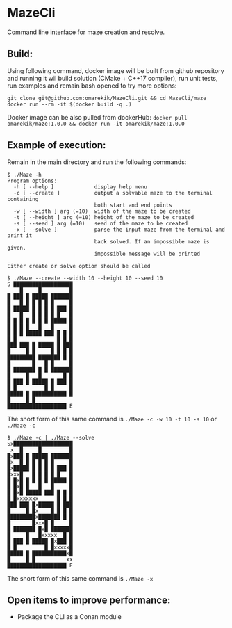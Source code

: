 # MazeCli
Command line interface for maze creation and resolve.
## Build:
Using following command, docker image will be built from github repository and running it wil build solution (CMake + C++17 compiler), run unit tests, run examples and remain  bash opened to try more options:
```
git clone git@github.com:omarekik/MazeCli.git && cd MazeCli/maze
docker run --rm -it $(docker build -q .)
```
Docker image can be also pulled from dockerHub: `docker pull omarekik/maze:1.0.0 && docker run -it omarekik/maze:1.0.0`
## Example of execution:
Remain in the main directory and run the following commands:
```console
$ ./Maze -h
Program options:
  -h [ --help ]             display help menu
  -c [ --create ]           output a solvable maze to the terminal containing 
                            both start and end points
  -w [ --width ] arg (=10)  width of the maze to be created
  -t [ --height ] arg (=10) height of the maze to be created
  -s [ --seed ] arg (=10)   seed of the maze to be created
  -x [ --solve ]            parse the input maze from the terminal and print it
                            back solved. If an impossible maze is given, 
                            impossible message will be printed

Either create or solve option should be called
```

```console
$ ./Maze --create --width 10 --height 10 --seed 10
S ███████████████████
    █     █         █
█ ███ █ █████ ███████
█   █ █ █ █ █ █     █
█ █████ █ █ █ █ ███ █
█   █   █ █ █ █ █   █
█ █ █ █ █ █ █ █████ █
█ █ █ █   █   █     █
█ █ █ █████ ███ █ █ █
█ █             █ █ █
███ ███ █ █████ █ ███
█     █ █     █ █ █ █
█████████ ███████ █ █
█       █   █ █     █
█ ███████ █ █ ███████
█     █   █       █ █
█ ███ █ █████ █ ███ █
█ █         █ █     █
█████ █ ███████████ █
█     █ █
███████████████████ E
```
The short form of this same command is `./Maze -c -w 10 -t 10 -s 10` or `./Maze -c`

```console
$ ./Maze -c | ./Maze --solve
Sx███████████████████
 x  █     █         █
█x███ █ █████ ███████
█x  █ █ █ █ █ █     █
█x█████ █ █ █ █ ███ █
█xxx█   █ █ █ █ █   █
█ █x█ █ █ █ █ █████ █
█ █x█ █   █   █     █
█ █x█ █████ ███ █ █ █
█ █xxxxxxx      █ █ █
███ ███ █x█████ █ ███
█     █ █x    █ █ █ █
█████████x███████ █ █
█       █xxx█ █     █
█ ███████ █x█ ███████
█     █   █xxxxx  █ █
█ ███ █ █████ █x███ █
█ █         █ █xxxxx█
█████ █ ███████████x█
█     █ █          xx
███████████████████ E
```
The short form of this same command is `./Maze -x`

## Open items to improve performance:

* Package the CLI as a Conan module
